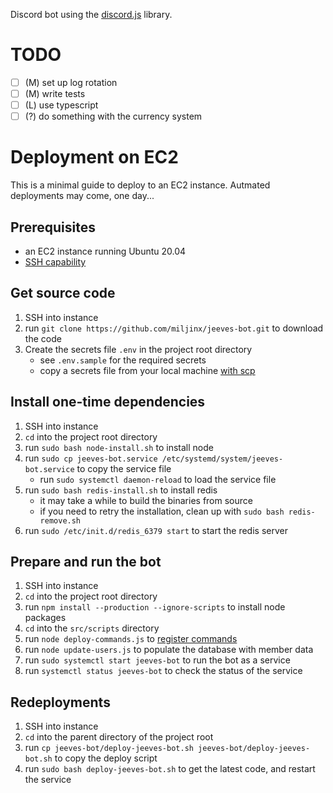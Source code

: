 Discord bot using the [discord.js](https://github.com/discordjs/discord.js) library.

# TODO

- [ ] (M) set up log rotation
- [ ] (M) write tests
- [ ] (L) use typescript
- [ ] (?) do something with the currency system

# Deployment on EC2

This is a minimal guide to deploy to an EC2 instance. Autmated deployments may come, one day...

## Prerequisites

- an EC2 instance running Ubuntu 20.04
- [SSH capability](https://docs.aws.amazon.com/AWSEC2/latest/UserGuide/AccessingInstancesLinux.html#AccessingInstancesLinuxSSHClient)

## Get source code

1. SSH into instance
2. run `git clone https://github.com/miljinx/jeeves-bot.git` to download the code
3. Create the secrets file `.env` in the project root directory
   - see `.env.sample` for the required secrets
   - copy a secrets file from your local machine [with scp](https://docs.aws.amazon.com/AWSEC2/latest/UserGuide/AccessingInstancesLinux.html#AccessingInstancesLinuxSCP)

## Install one-time dependencies

1. SSH into instance
2. `cd` into the project root directory
3. run `sudo bash node-install.sh` to install node
4. run `sudo cp jeeves-bot.service /etc/systemd/system/jeeves-bot.service` to copy the service file
   - run `sudo systemctl daemon-reload` to load the service file
5. run `sudo bash redis-install.sh` to install redis
   - it may take a while to build the binaries from source
   - if you need to retry the installation, clean up with `sudo bash redis-remove.sh`
6. run `sudo /etc/init.d/redis_6379 start` to start the redis server

## Prepare and run the bot

1. SSH into instance
2. `cd` into the project root directory
3. run `npm install --production --ignore-scripts` to install node packages
4. `cd` into the `src/scripts` directory
5. run `node deploy-commands.js` to [register commands](https://discord.com/developers/docs/interactions/application-commands#authorizing-your-application)
6. run `node update-users.js` to populate the database with member data
7. run `sudo systemctl start jeeves-bot` to run the bot as a service
8. run `systemctl status jeeves-bot` to check the status of the service

## Redeployments

1. SSH into instance
2. `cd` into the parent directory of the project root
3. run `cp jeeves-bot/deploy-jeeves-bot.sh jeeves-bot/deploy-jeeves-bot.sh` to copy the deploy script
4. run `sudo bash deploy-jeeves-bot.sh` to get the latest code, and restart the service
